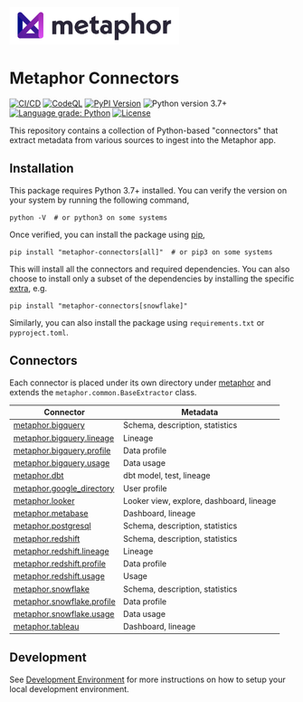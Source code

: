 <img src="./logo.png" width="300" />

# Metaphor Connectors

[![CI/CD](https://github.com/MetaphorData/connectors/actions/workflows/cicd.yml/badge.svg)](https://github.com/MetaphorData/connectors/actions/workflows/cicd.yml)
[![CodeQL](https://github.com/MetaphorData/connectors/workflows/CodeQL/badge.svg)](https://github.com/MetaphorData/connectors/actions/workflows/codeql-analysis.yml)
[![PyPI Version](https://img.shields.io/pypi/v/metaphor-connectors)](https://pypi.org/project/metaphor-connectors/)
![Python version 3.7+](https://img.shields.io/badge/python-3.7%2B-blue)
[![Language grade: Python](https://img.shields.io/lgtm/grade/python/g/MetaphorData/connectors.svg?logo=lgtm&logoWidth=18)](https://lgtm.com/projects/g/MetaphorData/connectors/context:python)
[![License](https://img.shields.io/github/license/MetaphorData/connectors)](https://github.com/MetaphorData/connectors/blob/master/LICENSE)

This repository contains a collection of Python-based "connectors" that extract metadata from various sources to ingest into the Metaphor app.

## Installation

This package requires Python 3.7+ installed. You can verify the version on your system by running the following command,

```shell
python -V  # or python3 on some systems
```

Once verified, you can install the package using [pip](https://docs.python.org/3/installing/index.html),

```shell
pip install "metaphor-connectors[all]"  # or pip3 on some systems
```

This will install all the connectors and required dependencies. You can also choose to install only a subset of the dependencies by installing the specific [extra](https://packaging.python.org/tutorials/installing-packages/#installing-setuptools-extras), e.g.

```shell
pip install "metaphor-connectors[snowflake]"
```

Similarly, you can also install the package using `requirements.txt` or `pyproject.toml`.

## Connectors

Each connector is placed under its own directory under [metaphor](./metaphor) and extends the `metaphor.common.BaseExtractor` class.

| Connector                                                          | Metadata                                 |
|--------------------------------------------------------------------|------------------------------------------|  
| [metaphor.bigquery](metaphor/bigquery/README.md)                   | Schema, description, statistics          |
| [metaphor.bigquery.lineage](metaphor/bigquery/lineage/README.md)   | Lineage                                  |
| [metaphor.bigquery.profile](metaphor/bigquery/profile/README.md)   | Data profile                             |
| [metaphor.bigquery.usage](metaphor/bigquery/usage/README.md)       | Data usage                               |
| [metaphor.dbt](metaphor/dbt/README.md)                             | dbt model, test, lineage                 |
| [metaphor.google_directory](metaphor/google_directory/README.md)   | User profile                             |
| [metaphor.looker](metaphor/looker/README.md)                       | Looker view, explore, dashboard, lineage |
| [metaphor.metabase](metaphor/metabase/README.md)                   | Dashboard, lineage                       |
| [metaphor.postgresql](metaphor/postgresql/README.md)               | Schema, description, statistics          |
| [metaphor.redshift](metaphor/redshift/README.md)                   | Schema, description, statistics          |
| [metaphor.redshift.lineage](metaphor/redshift/lineage/README.md)   | Lineage                                  |
| [metaphor.redshift.profile](metaphor/redshift/profile/README.md)   | Data profile                             |
| [metaphor.redshift.usage](metaphor/redshift/usage/README.md)       | Usage                                    |
| [metaphor.snowflake](metaphor/snowflake/README.md)                 | Schema, description, statistics          |
| [metaphor.snowflake.profile](metaphor/snowflake/profile/README.md) | Data profile                             |
| [metaphor.snowflake.usage](metaphor/snowflake/usage/README.md)     | Data usage                               |
| [metaphor.tableau](metaphor/tableau/README.md)                     | Dashboard, lineage                       |

## Development

See [Development Environment](docs/develop.md) for more instructions on how to setup your local development environment.
